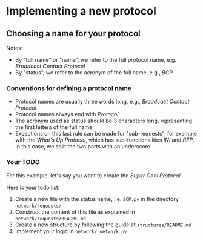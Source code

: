 # Implementing a new protocol

## Choosing a name for your protocol

Notes: 
- By "full name" or "name", we refer to the full protocol name, e.g.
  *Broadcast Contact Protocol*
- By "status", we refer to the acronym of the full name, e.g., *BCP*


### Conventions for defining a protocol name
- Protocol names are usually three words long, e.g., *Broadcast Contact Protocol*
- Protocol names always end with *Protocol*
- The acronym used as status should be 3 characters long, 
  representing the first letters of the full name
- Exceptions on this last rule can be made for "sub-requests", for example with
  the *What's Up Protocol*, which has sub-functionalities *INI* and *REP*.
  In this case, we split the two parts with an underscore.

### Your TODO

For this example, let's say you want to create the *Super Cool Protocol*.

Here is your todo list:
1. Create a new file with the status name, i.e. `SCP.py` in the directory 
  `network/requests/`
2. Construct the content of this file as explained in `network/requests/README.md`
3. Create a new structure by following the guide at `structures/README.md`
4. Implement your logic in `network/_network.py`